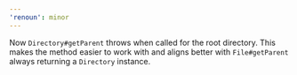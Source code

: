 ```yaml
---
'renoun': minor
---
```


Now `Directory#getParent` throws when called for the root directory. This makes the method easier to work with and aligns better with `File#getParent` always returning a `Directory` instance.
